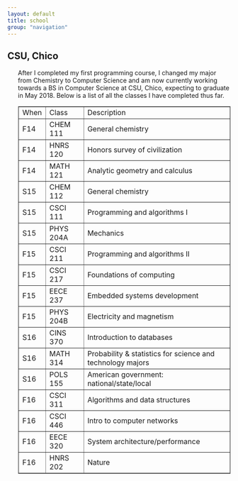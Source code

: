```yaml
---
layout: default
title: school
group: "navigation"
---
```


<h2>CSU, Chico</h2>
<ul>
<p>After I completed my first programming course, I changed my major from Chemistry to Computer Science and am now currently working towards a BS in Computer Science at CSU, Chico, expecting to graduate in May 2018.  Below is a list of all the classes I have completed thus far.</p>
<table border="1" frame="box" width="100%" class="table">
<tr>
<td>When</td><td>Class</td><td>Description</td>
</tr><tr>
<td>F14</td><td>CHEM 111</td><td>General chemistry</td>
</tr><tr>
<td>F14</td><td>HNRS 120</td><td>Honors survey of civilization</td>
</tr><tr>
<td>F14</td><td>MATH 121</td><td>Analytic geometry and calculus</td>
</tr><tr>
<td>S15</td><td>CHEM 112</td><td>General chemistry</td>
</tr><tr>
<td>S15</td><td>CSCI 111</td><td>Programming and algorithms I</td>
</tr><tr>
<td>S15</td><td>PHYS 204A</td><td>Mechanics</td>
</tr><tr>
<td>F15</td><td>CSCI 211</td><td>Programming and algorithms II</td>
</tr><tr>
<td>F15</td><td>CSCI 217</td><td>Foundations of computing</td>
</tr><tr>
<td>F15</td><td>EECE 237</td><td>Embedded systems development</td>
</tr><tr>
<td>F15</td><td>PHYS 204B</td><td>Electricity and magnetism</td>
</tr><tr>
<td>S16</td><td>CINS 370</td><td>Introduction to databases</td>
</tr><tr>
<td>S16</td><td>MATH 314</td><td>Probability & statistics for science and technology majors</td>
</tr><tr>
<td>S16</td><td>POLS 155</td><td>American government: national/state/local</td>
</tr><tr>
<td>F16</td><td>CSCI 311</td><td>Algorithms and data structures</td>
</tr><tr>
<td>F16</td><td>CSCI 446</td><td>Intro to computer networks</td>
</tr><tr>
<td>F16</td><td>EECE 320</td><td>System architecture/performance</td>
</tr><tr>
<td>F16</td><td>HNRS 202</td><td>Nature</td>
</tr>
</table>
</ul>
